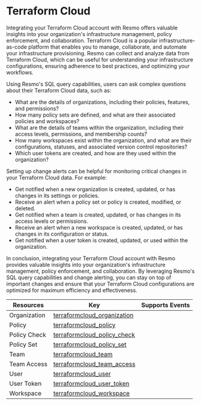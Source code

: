 Terraform Cloud
===============
Integrating your Terraform Cloud account with Resmo offers valuable insights into your organization's infrastructure management, policy enforcement, and collaboration. Terraform Cloud is a popular infrastructure-as-code platform that enables you to manage, collaborate, and automate your infrastructure provisioning. Resmo can collect and analyze data from Terraform Cloud, which can be useful for understanding your infrastructure configurations, ensuring adherence to best practices, and optimizing your workflows.

Using Resmo's SQL query capabilities, users can ask complex questions about their Terraform Cloud data, such as:

* What are the details of organizations, including their policies, features, and permissions?
* How many policy sets are defined, and what are their associated policies and workspaces?
* What are the details of teams within the organization, including their access levels, permissions, and membership counts?
* How many workspaces exist within the organization, and what are their configurations, statuses, and associated version control repositories?
* Which user tokens are created, and how are they used within the organization?

Setting up change alerts can be helpful for monitoring critical changes in your Terraform Cloud data. For example:

* Get notified when a new organization is created, updated, or has changes in its settings or policies.
* Receive an alert when a policy set or policy is created, modified, or deleted.
* Get notified when a team is created, updated, or has changes in its access levels or permissions.
* Receive an alert when a new workspace is created, updated, or has changes in its configuration or status.
* Get notified when a user token is created, updated, or used within the organization.

In conclusion, integrating your Terraform Cloud account with Resmo provides valuable insights into your organization's infrastructure management, policy enforcement, and collaboration. By leveraging Resmo's SQL query capabilities and change alerting, you can stay on top of important changes and ensure that your Terraform Cloud configurations are optimized for maximum efficiency and effectiveness.

| **Resources** | **Key**                                                           | **Supports Events** |
| ------------- | ----------------------------------------------------------------- | ------------------- |
| Organization  | [terraformcloud\_organization](terraformcloud\_organization.md)   |                     |
| Policy        | [terraformcloud\_policy](terraformcloud\_policy.md)               |                     |
| Policy Check  | [terraformcloud\_policy\_check](terraformcloud\_policy\_check.md) |                     |
| Policy Set    | [terraformcloud\_policy\_set](terraformcloud\_policy\_set.md)     |                     |
| Team          | [terraformcloud\_team](terraformcloud\_team.md)                   |                     |
| Team Access   | [terraformcloud\_team\_access](terraformcloud\_team\_access.md)   |                     |
| User          | [terraformcloud\_user](terraformcloud\_user.md)                   |                     |
| User Token    | [terraformcloud\_user\_token](terraformcloud\_user\_token.md)     |                     |
| Workspace     | [terraformcloud\_workspace](terraformcloud\_workspace.md)         |                     |
